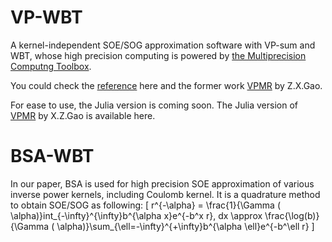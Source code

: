 # VP-WBT
A kernel-independent SOE/SOG approximation software with VP-sum and WBT, whose high precision computing is powered by [the Multiprecision Computng Toolbox](https://www.advanpix.com/). 

You could check the [reference](https://arxiv.org/abs/2503.03183) here and the former work [VPMR](https://github.com/ZXGao97/VPMR) by Z.X.Gao. 

For ease to use, the Julia version is coming soon. The Julia version of [VPMR](https://github.com/HPMolSim/SumOfExpVPMR.jl) by X.Z.Gao is available here. 

# BSA-WBT
In our paper, BSA is used for high precision SOE approximation of various inverse power kernels, including Coulomb kernel. 
It is a quadrature method to obtain SOE/SOG as following: 
\[ r^{-\alpha} = \frac{1}{\Gamma ( \alpha)}int_{-\infty}^{\infty}b^{\alpha x}e^{-b^x r}\, dx \approx \frac{\log(b)}{\Gamma ( \alpha)}\sum_{\ell=-\infty}^{+\infty}b^{\alpha \ell}e^{-b^\ell r} \]
